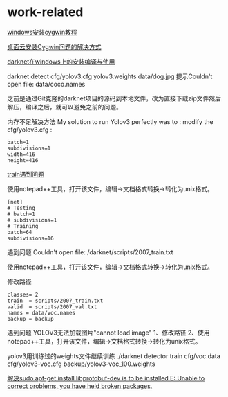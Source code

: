 # work-related

[windows安装cygwin教程](https://blog.csdn.net/chunleixiahe/article/details/55666792)

[桌面云安装Cygwin问题的解决方式](http://3ms.huawei.com/km/blogs/details/6078397)

[darknet在windows上的安装编译与使用](https://blog.csdn.net/fanhenghui/article/details/102835176)

darknet detect cfg/yolov3.cfg yolov3.weights data/dog.jpg
提示Couldn't open file: data/coco.names

之前是通过Git克隆的darknet项目的源码到本地文件，改为直接下载zip文件然后解压，编译之后，就可以避免之前的问题。

内存不足解决方法
My solution to run Yolov3 perfectly was to : modify the cfg/yolov3.cfg :
```
batch=1
subdivisions=1
width=416
height=416
```

[train遇到问题](http://www.luyixian.cn/news_show_20149.aspx)

使用notepad++工具，打开该文件，编辑->文档格式转换->转化为unix格式。
```
[net]
# Testing
# batch=1
# subdivisions=1
# Training
batch=64
subdivisions=16
```

遇到问题
Couldn't open file: /darknet/scripts/2007_train.txt

使用notepad++工具，打开该文件，编辑->文档格式转换->转化为unix格式。

修改路径
```
classes= 2
train  = scripts/2007_train.txt
valid  = scripts/2007_val.txt
names = data/voc.names
backup = backup
```

遇到问题
YOLOV3无法加载图片"cannot load image"
1、修改路径
2、使用notepad++工具，打开该文件，编辑->文档格式转换->转化为unix格式。

yolov3用训练过的weights文件继续训练
./darknet detector train cfg/voc.data cfg/yolov3-voc.cfg backup/yolov3-voc_100.weights

[解决sudo apt-get install libprotobuf-dev
is to be installed
E: Unable to correct problems, you have held broken packages.](https://www.cnblogs.com/aaron-agu/p/8862624.html)
